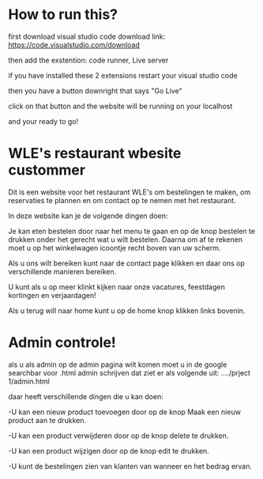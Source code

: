 # How to run this?
first download visual studio code
download link: https://code.visualstudio.com/download

then add the exstention: code runner, Live server

if you have installed these 2 extensions restart your visual studio code

then you have a button downright that says "Go Live"

click on that button and the website will be running on your localhost

and your ready to go!

# WLE's restaurant wbesite custommer

Dit is een website voor het restaurant WLE's om bestelingen te maken, om reservaties te plannen en om contact op te nemen met het restaurant.

In deze website kan je de volgende dingen doen:

Je kan eten bestelen door naar het menu te gaan en op de knop bestelen te drukken onder het gerecht wat u wilt bestelen.
Daarna om af te rekenen moet u op het winkelwagen icoontje recht boven van uw scherm.

Als u ons wilt bereiken kunt naar de contact page klikken en daar ons op verschillende manieren bereiken.

U kunt als u op meer klinkt kijken naar onze vacatures, feestdagen kortingen en verjaardagen!

Als u terug will naar home kunt u op de home knop klikken links bovenin.

# Admin controle!
als u als admin op de admin pagina wilt komen moet u in de google searchbar voor .html admin schrijven dat ziet er als volgende uit:
..../prject 1/admin.html

daar heeft verschillende dingen die u kan doen:

-U kan een nieuw product toevoegen door op de knop Maak een nieuw product aan te drukken.

-U kan een product verwijderen door op de knop delete te drukken.

-U kan een product wijzigen door op de knop edit te drukken.

-U kunt de bestelingen zien van klanten van wanneer en het bedrag ervan.


